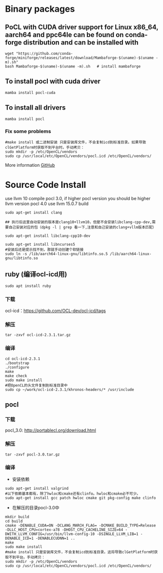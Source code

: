 # Binary packages

## PoCL with CUDA driver support for Linux x86_64, aarch64 and ppc64le can be found on conda-forge distribution and can be installed with
```
wget "https://github.com/conda-forge/miniforge/releases/latest/download/Mambaforge-$(uname)-$(uname -m).sh"
bash Mambaforge-$(uname)-$(uname -m).sh   # install mambaforge
```
## To install pocl with cuda driver
```
mamba install pocl-cuda
```
##  To install all drivers
```
mamba install pocl
```
### Fix some problems
```
#make install 或二进制安装 只是安装库文件，不会复制icd到标准目录。如果导致clGetPlatform时获取不到平台时。手动拷贝：
sudo mkdir -p /etc/OpenCL/vendors
sudo cp /usr/local/etc/OpenCL/vendors/pocl.icd /etc/OpenCL/vendors/
```

More information [GitHub](https://github.com/pocl/pocl)

# Source Code Install
use llvm 10 compile pocl 3.0, if higher pocl version you should be higher llvm version
pocl 4.0 use llvm 15.0.7 build
```
sudo apt-get install clang

## 执行后这里自动安装的版本是clang10+llvm10，但是不会安装libclang-cpp-dev,需要自己安装对应的包（dpkg -l | grep 看一下,注意和自己安装的clang+vllm版本匹配）

sudo apt-get install libclang-cpp10-dev 

```

```
sudo apt-get install libncurses5
#安装后还是提示找不到，那就手动创建个软链接
sudo ln -s /lib/aarch64-linux-gnu/libtinfo.so.5 /lib/aarch64-linux-gnu/libtinfo.so

```

## ruby (编译ocl-icd用)
```
sudo apt install ruby

```
### 下载
ocl-icd：https://github.com/OCL-dev/ocl-icd/tags

### 解压
```
tar -zxvf ocl-icd-2.3.1.tar.gz

```
### 编译
```
cd ocl-icd-2.3.1
./bootstrap
./configure
make
make check
sudo make install
#把OpenCL的头文件复制到标准目录中
sudo cp ~/work/ocl-icd-2.3.1/khronos-headers/* /usr/include

```
## pocl

### 下载
pocl_3.0: http://portablecl.org/download.html

### 解压
```
tar -zxvf pocl-3.0.tar.gz
```

### 编译
* 安装依赖
```
sudo apt-get install valgrind
#以下依赖基本都有，除了hwloc和cmake还有clinfo。hwloc和cmake必不可少。
sudo apt-get install gcc patch hwloc cmake git pkg-config make clinfo

```
* 在解压的目录pocl-3.0中
```
mkdir build
cd build
cmake -DENABLE_CUDA=ON -DCLANG_MARCH_FLAG= -DCMAKE_BUILD_TYPE=Release -DLLC_HOST_CPU=cortex-a78 -DHOST_CPU_CACHELINE_SIZE=64 -DWITH_LLVM_CONFIG=/usr/bin/llvm-config-10 -DSINGLE_LLVM_LIB=1 -DENABLE_ICD=1 -DENABLECUDNN=1 ..
make
sudo make install
#make install 只是安装库文件，不会复制icd到标准目录。这将导致clGetPlatform时获取不到平台。手动拷贝：
sudo mkdir -p /etc/OpenCL/vendors
sudo cp /usr/local/etc/OpenCL/vendors/pocl.icd /etc/OpenCL/vendors/

```